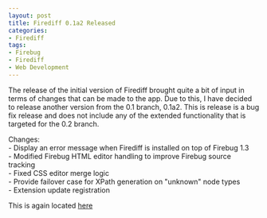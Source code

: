 ```yaml
---
layout: post
title: Firediff 0.1a2 Released
categories:
- Firediff
tags:
- Firebug
- Firediff
- Web Development
---
```

<p>
The release of the initial version of Firediff brought quite a bit of input in terms of changes that can be made to the app. Due to this, I have decided to release another version from the 0.1 branch, 0.1a2. This is release is a bug fix release and does not include any of the extended functionality that is targeted for the 0.2 branch.</p>
<p>
Changes:<br />
- Display an error message when Firediff is installed on top of Firebug 1.3<br />
- Modified Firebug HTML editor handling to improve Firebug source tracking<br />
- Fixed CSS editor merge logic<br />
- Provide failover case for XPath generation on "unknown" node types<br />
- Extension update registration</p>
<p>
This is again located <a href="http://www.incaseofstairs.com/download/firediff/?M=A">here</a></p>
